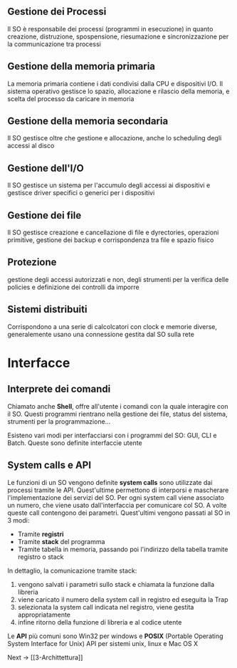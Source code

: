 ## Gestione dei Processi

Il SO è responsabile dei processi (programmi in esecuzione) in quanto creazione, distruzione, spospensione, riesumazione e sincronizzazione per la communicazione tra processi


## Gestione della memoria primaria

La memoria primaria contiene i dati condivisi dalla CPU e dispositivi I/O. Il sistema operativo gestisce lo spazio, allocazione e rilascio della memoria, e scelta del processo da caricare in memoria
  

## Gestione della memoria secondaria

Il SO gestisce oltre che gestione e allocazione, anche lo scheduling degli accessi al disco
  

## Gestione dell'I/O

Il SO gestisce un sistema per l'accumulo degli accessi ai dispositivi e gestisce driver specifici o generici per i dispositivi

  
## Gestione dei file

Il SO gestisce creazione e cancellazione di file e dyrectories, operazioni primitive, gestione dei backup e corrispondenza tra file e spazio fisico


## Protezione

gestione degli accessi autorizzati e non, degli strumenti per la verifica delle policies e definizione dei controlli da imporre
  

## Sistemi distribuiti

Corrispondono a una serie di calcolcatori con clock e memorie diverse, generalemente usano una connessione gestita dal SO sulla rete

  
# Interfacce

## Interprete dei comandi

Chiamato anche **Shell**, offre all'utente i comandi con la quale interagire con il SO. Questi programmi rientrano nella gestione dei file, status del sistema, strumenti per la programmazione...

Esisteno vari modi per interfacciarsi con i programmi del SO: GUI, CLI e Batch. Queste sono definite interfaccie utente

  
## System calls e API

Le funzioni di un SO vengono definite **system calls** sono utilizzate dai processi tramite le API. Quest'ultime permettono di interporsi e mascherare l'implementazione dei servizi del SO.
Per ogni system call viene associato un numero, che viene usato dall'interfaccia per comunicare col SO. A volte queste call contengono dei parametri.
Quest'ultimi vengono passati al SO in 3 modi:

 -  Tramite **registri**
 -  Tramite **stack** del programma
 -  Tramite tabella in memoria, passando poi l'indirizzo della tabella tramite registro o stack

In dettaglio, la comunicazione tramite stack:

 1.  vengono salvati i parametri sullo stack e chiamata la funzione dalla libreria
 2.  viene caricato il numero della system call in registro ed eseguita la Trap
 3.  selezionata la system call indicata nel registro, viene gestita appropriatamente
 4.  infine ritorno della funzione di libreria e al codice utente

Le **API** più comuni sono Win32 per windows e **POSIX** (Portable Operating System Interface for Unix) API per sistemi unix, linux e Mac OS X


Next -> [[3-Archittettura]]